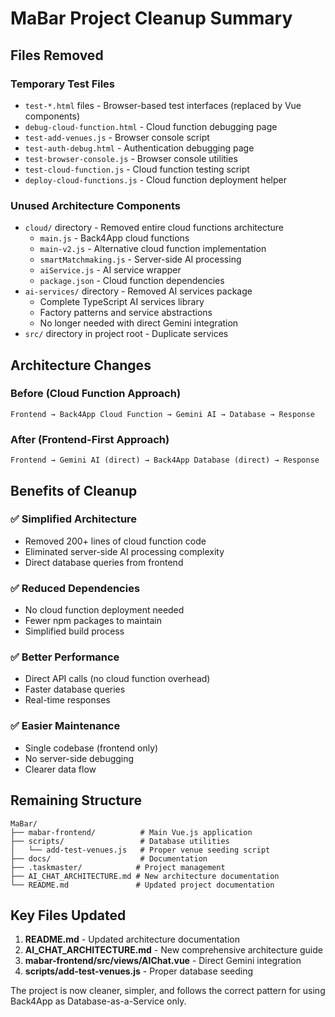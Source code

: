 # MaBar Project Cleanup Summary

## Files Removed

### Temporary Test Files
- `test-*.html` files - Browser-based test interfaces (replaced by Vue components)
- `debug-cloud-function.html` - Cloud function debugging page
- `test-add-venues.js` - Browser console script
- `test-auth-debug.html` - Authentication debugging page
- `test-browser-console.js` - Browser console utilities
- `test-cloud-function.js` - Cloud function testing script
- `deploy-cloud-functions.js` - Cloud function deployment helper

### Unused Architecture Components
- `cloud/` directory - Removed entire cloud functions architecture
  - `main.js` - Back4App cloud functions
  - `main-v2.js` - Alternative cloud function implementation
  - `smartMatchmaking.js` - Server-side AI processing
  - `aiService.js` - AI service wrapper
  - `package.json` - Cloud function dependencies
- `ai-services/` directory - Removed AI services package
  - Complete TypeScript AI services library
  - Factory patterns and service abstractions
  - No longer needed with direct Gemini integration
- `src/` directory in project root - Duplicate services

## Architecture Changes

### Before (Cloud Function Approach)
```
Frontend → Back4App Cloud Function → Gemini AI → Database → Response
```

### After (Frontend-First Approach)
```
Frontend → Gemini AI (direct) → Back4App Database (direct) → Response
```

## Benefits of Cleanup

### ✅ Simplified Architecture
- Removed 200+ lines of cloud function code
- Eliminated server-side AI processing complexity
- Direct database queries from frontend

### ✅ Reduced Dependencies
- No cloud function deployment needed
- Fewer npm packages to maintain
- Simplified build process

### ✅ Better Performance
- Direct API calls (no cloud function overhead)
- Faster database queries
- Real-time responses

### ✅ Easier Maintenance
- Single codebase (frontend only)
- No server-side debugging
- Clearer data flow

## Remaining Structure

```
MaBar/
├── mabar-frontend/          # Main Vue.js application
├── scripts/                 # Database utilities
│   └── add-test-venues.js   # Proper venue seeding script
├── docs/                    # Documentation
├── .taskmaster/            # Project management
├── AI_CHAT_ARCHITECTURE.md # New architecture documentation
└── README.md               # Updated project documentation
```

## Key Files Updated

1. **README.md** - Updated architecture documentation
2. **AI_CHAT_ARCHITECTURE.md** - New comprehensive architecture guide
3. **mabar-frontend/src/views/AIChat.vue** - Direct Gemini integration
4. **scripts/add-test-venues.js** - Proper database seeding

The project is now cleaner, simpler, and follows the correct pattern for using Back4App as Database-as-a-Service only.